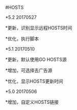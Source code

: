 #HOSTS


*5.2   20170527

*更新，识别显示远程HOSTS时间

*优化，执行脚本



*5.1   20170510

*更新，默认使用GO HOSTS源

*增加，可选择去广告源

*优化，显示HOSTS更新时间



*5.0   20170506

*增加，自定义HOSTS链接

